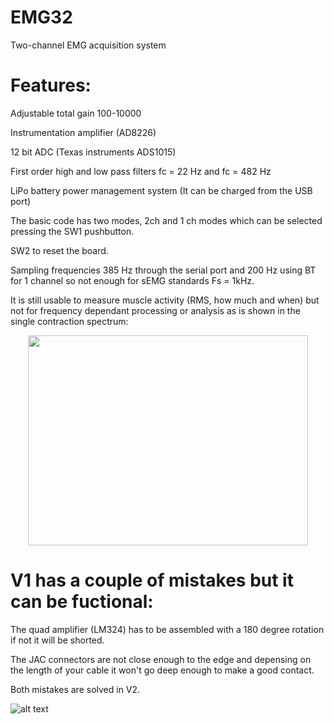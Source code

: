 # EMG32

Two-channel EMG acquisition system

# Features:

Adjustable total gain 100-10000

Instrumentation amplifier (AD8226)

12 bit ADC (Texas instruments ADS1015)

First order high and low pass filters fc = 22 Hz and fc = 482 Hz

LiPo battery power management system (It can be charged from the USB port)

The basic code has two modes, 2ch and 1 ch modes which can be selected pressing the SW1 pushbutton.

SW2 to reset the board.

Sampling frequencies 385 Hz through the serial port and 200 Hz using BT for 1 channel so not enough for sEMG standards Fs = 1kHz. 

It is still usable to measure muscle activity (RMS, how much and when) but not for frequency dependant processing or analysis as is shown in the single contraction spectrum:

<p align="center">
  <img width="448" height="336" src="https://user-images.githubusercontent.com/54901317/214152530-e8083803-7724-4060-a290-7e1f43e9bdb6.png">
</p>

# V1 has a couple of mistakes but it can be fuctional: 

The quad amplifier (LM324) has to be assembled with a 180 degree rotation if not it will be shorted.

The JAC connectors are not close enough to the edge and depensing on the length of your cable it won't go deep enough to make a good contact.

Both mistakes are solved in V2.

![alt text](https://github.com/XaviCanoFerrer/EMG_32/blob/main/Figure.png?raw=true)



